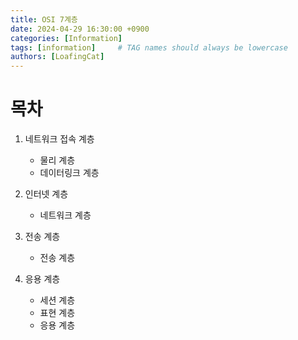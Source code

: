 ```yaml
---
title: OSI 7계층
date: 2024-04-29 16:30:00 +0900
categories: [Information]
tags: [information]     # TAG names should always be lowercase
authors: [LoafingCat]
---
```



# 목차

1. 네트워크 접속 계층
    - 물리 계층
    - 데이터링크 계층

2. 인터넷 계층
    - 네트워크 계층

3. 전송 계층
    - 전송 계층

4. 응용 계층
    - 세션 계층
    - 표현 계층
    - 응용 계층

